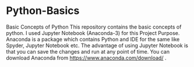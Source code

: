 # Python-Basics
Basic Concepts of Python
This repository contains the basic concepts of python. I used Jupyter Notebook (Anaconda-3) for this Project Purpose.
Anaconda is a package which contains Python and IDE for the same like Spyder, Jupyter Notebook etc. The advantage of using Jupyter Notebook is that you can save the changes and run at any point of time.
You can download Anaconda from https://www.anaconda.com/download/ .
